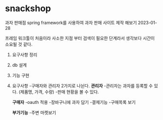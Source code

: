 # snackshop
과자 판매점
spring framework를 사용하여 과자 판매 사이트 제작 해보기 2023-01-28

프레임 워크툴이 처음이라 사소한 지점 부터 검색이 필요한 단계라서 생각보다 시간이 소요될 것 같다. 
1. 요구사항 정리
2. db 설계
3. 기능 구현
  
  
1. 요구사항
    -구매자와 관리자 2가지로 나뉜다.
    **관리자**
    -관리자는 과자를 등록할 수 있다. (제품명, 가격, 수량)
    -판매 현황을 볼 수 있다.
    
    **구매자**
    -oauth 적용
    -장바구니에 과자 담기
    -결제기능
    -구매목록 보기
    
    **부가기능**
    -주변 마켓보기
